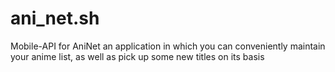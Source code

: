 # ani_net.sh
Mobile-API for AniNet an application in which you can conveniently maintain your anime list, as well as pick up some new titles on its basis
